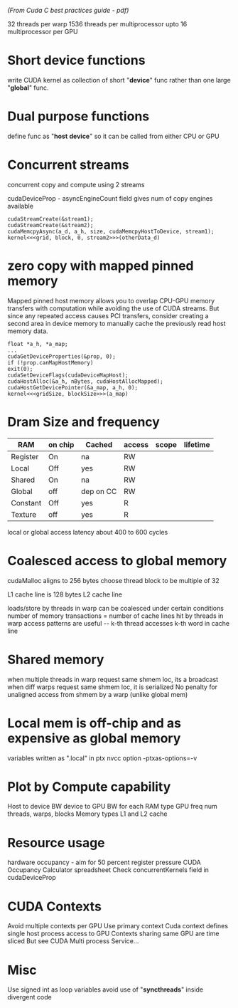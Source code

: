 
*(From Cuda C best practices guide - pdf)*

32 threads per warp
1536 threads per multiprocessor
upto 16 multiprocessor per GPU

# Short device functions

write CUDA kernel as collection of short "__device__" func
rather than one large "__global__" func.

# Dual purpose functions

define func as "__host__ __device__" so it can be called
from either CPU or GPU

# Concurrent streams

concurrent copy and compute using 2 streams

cudaDeviceProp - asyncEngineCount field gives num of copy engines available

```
cudaStreamCreate(&stream1);
cudaStreamCreate(&stream2);
cudaMemcpyAsync(a_d, a_h, size, cudaMemcpyHostToDevice, stream1);
kernel<<<grid, block, 0, stream2>>>(otherData_d)
```

# zero copy with mapped pinned memory

Mapped pinned host memory allows you to overlap CPU-GPU memory transfers with 
computation while avoiding the use of CUDA streams. But since any repeated 
access causes PCI transfers, consider creating a second area in device memory 
to manually cache the previously read host memory data.

```
float *a_h, *a_map;
...
cudaGetDeviceProperties(&prop, 0);
if (!prop.canMapHostMemory)
exit(0);
cudaSetDeviceFlags(cudaDeviceMapHost);
cudaHostAlloc(&a_h, nBytes, cudaHostAllocMapped);
cudaHostGetDevicePointer(&a_map, a_h, 0);
kernel<<<gridSize, blockSize>>>(a_map)
```

# Dram Size and frequency

|RAM  |  on chip |  Cached | access | scope | lifetime
|-----|----------|---------|-------|------|------|
|Register | On  | na | RW |
|Local | Off  | yes | RW |
|Shared | On  | na | RW |
|Global | off  | dep on CC | RW |
|Constant | Off  | yes | R |
|Texture | off  | yes | R |

local or global access latency about 400 to 600 cycles


# Coalesced access to global memory

cudaMalloc aligns to 256 bytes
choose thread block to be multiple of 32

L1 cache line is 128 bytes 
L2 cache line 

loads/store by threads in warp can be coalesced under certain conditions
number of memory transactions = number of cache lines hit by threads in warp
access patterns are useful -- k-th thread accesses k-th word in cache line

# Shared memory

when multiple threads in warp request same shmem loc, its a broadcast
when diff warps request same shmem loc, it is serialized
No penalty for unaligned access from shmem by a warp (unlike global mem)

# Local mem is off-chip and as expensive as global memory

variables written as ".local" in ptx
nvcc option -ptxas-options=-v

# Plot by Compute capability

Host to device BW
device to GPU BW for each RAM type
GPU freq
num threads, warps, blocks
Memory types
L1 and L2 cache

# Resource usage

hardware occupancy - aim for 50 percent
register pressure
CUDA Occupancy Calculator spreadsheet
Check concurrentKernels field in cudaDeviceProp

# CUDA Contexts

Avoid multiple contexts per GPU
Use primary context
Cuda context defines single host process access to GPU
Contexts sharing same GPU are time sliced
But see CUDA Multi process Service...

# Misc

Use signed int as loop variables
avoid use of "__syncthreads__" inside divergent code


